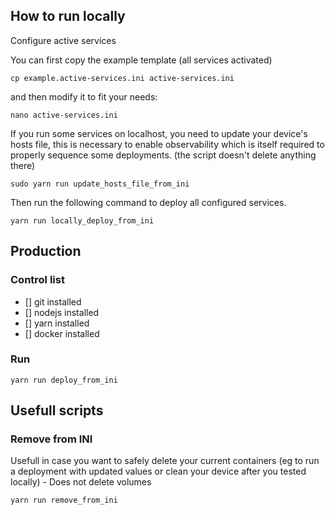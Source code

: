 ## How to run locally

Configure active services

You can first copy the example template (all services activated)
```
cp example.active-services.ini active-services.ini
```

and then modify it to fit your needs:
```
nano active-services.ini
```

If you run some services on localhost, you need to update your device's hosts file, this is necessary to enable observability which is itself required to properly sequence some deployments. (the script doesn't delete anything there)
```
sudo yarn run update_hosts_file_from_ini
```

Then run the following command to deploy all configured services.
```
yarn run locally_deploy_from_ini
```

## Production

### Control list
- [] git installed
- [] nodejs installed
- [] yarn installed
- [] docker installed

### Run
```
yarn run deploy_from_ini
```

## Usefull scripts

### Remove from INI
Usefull in case you want to safely delete your current containers (eg to run a  deployment with updated values or clean your device after you tested locally) - Does not delete volumes
```
yarn run remove_from_ini
```